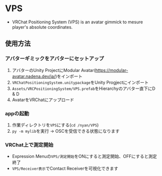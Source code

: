 # VPS
* VRChat Positioning System (VPS) is an avatar gimmick to mesure player's absolute coordinates.

## 使用方法
### アバターギミックをアバターにセットアップ
1. アバターのUnity ProjectにModular Avatar(https://modular-avatar.nadena.dev/ja/)をインポート
2. `VRChatPositioningSystem.unitypackage`をUnity Progjectにインポート
3. `Assets/VRCPositioningSystem/VPS.prefab`をHierarchyのアバター直下にD & D
4. AvatarをVRChatにアップロード

### appの起動
1. 作業ディレクトリを`VPS`にする(`cd /nyan/VPS`)
2. `py -m mylib`を実行 -> OSCを受信できる状態になります

### VRChat上で測定開始
* Expression Menuの`VPS/測定開始`をONにすると測定開始、OFFにすると測定終了
* `VPS/Receiver表示`でContact Receiverを可視化できます